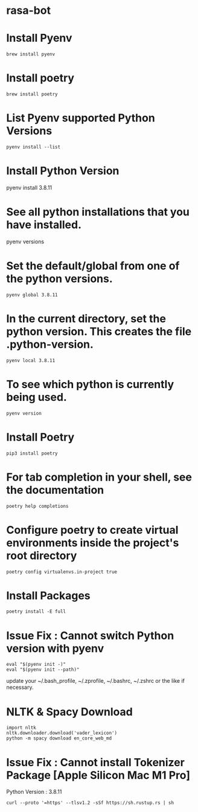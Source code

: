 # rasa-bot

# Install Pyenv
```
brew install pyenv
```


# Install poetry
```
brew install poetry
```

# List Pyenv supported Python Versions
```
pyenv install --list
```

# Install Python Version
pyenv install  3.8.11

# See all python installations that you have installed.
pyenv versions

# Set the default/global from one of the python versions.
```
pyenv global 3.8.11
```

# In the current directory, set the python version. This creates the file .python-version.
```
pyenv local 3.8.11
```

# To see which python is currently being used.
```
pyenv version
```

# Install Poetry
```
pip3 install poetry
```

# For tab completion in your shell, see the documentation
```
poetry help completions
```

# Configure poetry to create virtual environments inside the project's root directory
```
poetry config virtualenvs.in-project true
```
# Install Packages 
```
poetry install -E full
```
# Issue Fix : Cannot switch Python version with pyenv
```
eval "$(pyenv init -)"
eval "$(pyenv init --path)"
```
update your ~/.bash_profile, ~/.zprofile, ~/.bashrc, ~/.zshrc or the like if necessary.

# NLTK & Spacy Download
```
import nltk
nltk.downloader.download('vader_lexicon')
python -m spacy download en_core_web_md
```

# Issue Fix : Cannot install Tokenizer Package [Apple Silicon Mac M1 Pro]

Python Version : 3.8.11
```
curl --proto '=https' --tlsv1.2 -sSf https://sh.rustup.rs | sh
```
